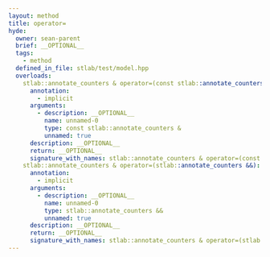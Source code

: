 ```yaml
---
layout: method
title: operator=
hyde:
  owner: sean-parent
  brief: __OPTIONAL__
  tags:
    - method
  defined_in_file: stlab/test/model.hpp
  overloads:
    stlab::annotate_counters & operator=(const stlab::annotate_counters &):
      annotation:
        - implicit
      arguments:
        - description: __OPTIONAL__
          name: unnamed-0
          type: const stlab::annotate_counters &
          unnamed: true
      description: __OPTIONAL__
      return: __OPTIONAL__
      signature_with_names: stlab::annotate_counters & operator=(const stlab::annotate_counters &)
    stlab::annotate_counters & operator=(stlab::annotate_counters &&):
      annotation:
        - implicit
      arguments:
        - description: __OPTIONAL__
          name: unnamed-0
          type: stlab::annotate_counters &&
          unnamed: true
      description: __OPTIONAL__
      return: __OPTIONAL__
      signature_with_names: stlab::annotate_counters & operator=(stlab::annotate_counters &&)
---
```

